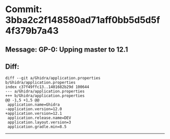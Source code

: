 # Commit: 3bba2c2f148580ad71aff0bb5d5d5f4f379b7a43
## Message: GP-0: Upping master to 12.1
## Diff:
```
diff --git a/Ghidra/application.properties b/Ghidra/application.properties
index c37f49ffc13..1401682b29d 100644
--- a/Ghidra/application.properties
+++ b/Ghidra/application.properties
@@ -1,5 +1,5 @@
 application.name=Ghidra
-application.version=12.0
+application.version=12.1
 application.release.name=DEV
 application.layout.version=3
 application.gradle.min=8.5
```
-----------------------------------
